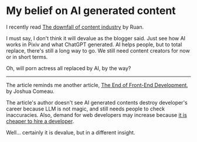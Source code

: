 # My belief on AI generated content

I recently read [The downfall of content industry](https://www.ruanyifeng.com/blog/2023/11/weekly-issue-276.html) by Ruan.

I must say, I don't think it will devalue as the blogger said. Just see how AI works in Pixiv and what ChatGPT generated. AI helps people, but to total replace, there's still a long way to go. We still need content creators for now or in short terms.

Oh, will porn actress all replaced by AI, by the way?

---

The article reminds me another article, [The End of Front-End Development](https://www.joshwcomeau.com/blog/the-end-of-frontend-development), by Joshua Comeau.

The article's author doesn't see AI generated contents destroy developer's career because LLM is not magic, and still needs people to check inaccuracies. Also, demand for web developers may increase because [it is cheaper to hire a developer](https://en.wikipedia.org/wiki/Jevons_paradox).

Well... certainly it is devalue, but in a different insight.
